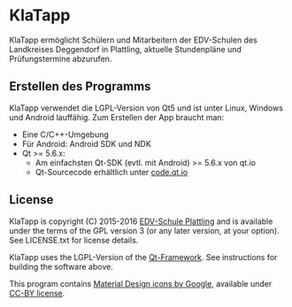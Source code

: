 # KlaTapp
KlaTapp ermöglicht Schülern und Mitarbeitern der EDV-Schulen des Landkreises Deggendorf in Plattling, aktuelle Stundenpläne und Prüfungstermine abzurufen.

## Erstellen des Programms
KlaTapp verwendet die LGPL-Version von Qt5 und ist unter Linux, Windows und Android lauffähig.
Zum Erstellen der App braucht man:
 * Eine C/C++-Umgebung
 * Für Android: Android SDK und NDK
 * Qt >= 5.6.x:
   * Am einfachsten Qt-SDK (evtl. mit Android) >= 5.6.x von qt.io
   * Qt-Sourcecode erhältlich unter [code.qt.io](git://code.qt.io/qt/qt5.git)
 

## License
KlaTapp is copyright (C) 2015-2016 [EDV-Schule Plattling](http://www.edvschule-plattling.de)
and is available under the terms of the GPL version 3 (or any later version,
at your option).  See LICENSE.txt for license details.

KlaTapp uses the LGPL-Version of the [Qt-Framework](git://code.qt.io/qt/qt5.git).
See instructions for building the software above.

This program contains [Material Design icons by Google](https://github.com/google/material-design-icons/), available under
[CC-BY license](https://creativecommons.org/licenses/by/4.0/).

